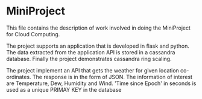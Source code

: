 # MiniProject
This file contains the description of work involved in doing the MiniProject for Cloud Computing.

The project supports an application that is developed in flask and python. The data extracted from the application API is stored in a cassandra database. Finally the project demonstrates cassandra ring scaling.

The project implement an API that gets the weather for given location co-ordinates. The response is in the form of JSON. The information of interest are Temperature, Dew, Humidity and Wind. 'Time since Epoch' in seconds is used as a unique PRIMAY KEY in the database
